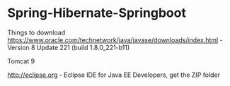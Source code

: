 # Spring-Hibernate-Springboot
Things to download
https://www.oracle.com/technetwork/java/javase/downloads/index.html - Version 8 Update 221 (build 1.8.0_221-b11)

Tomcat 9

http://eclipse.org - Eclipse IDE for Java EE Developers, get the ZIP folder
